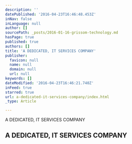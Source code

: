 ```yaml
---
description: ''
datePublished: '2016-04-23T16:46:48.453Z'
inNav: false
inLanguage: null
author: []
sourcePath: _posts/2016-01-16-grissom-technology.md
hasPage: true
published: true
authors: []
title: 'A DEDICATED, IT SERVICES COMPANY'
publisher:
  favicon: null
  name: null
  domain: null
  url: null
keywords: []
dateModified: '2016-04-23T16:46:21.740Z'
inFeed: true
starred: true
url: a-dedicated-it-services-company/index.html
_type: Article

---
```

A DEDICATED, IT SERVICES COMPANY

## A DEDICATED, IT SERVICES COMPANY